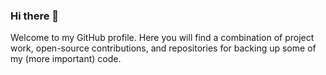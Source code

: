 ### Hi there 👋

Welcome to my GitHub profile. Here you will find a combination of project work, open-source contributions, and repositories for backing up some of my (more important) code.

